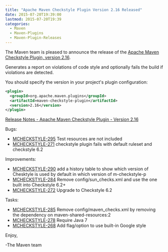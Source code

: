 ```yaml
---
title: "Apache Maven Checkstyle Plugin Version 2.16 Released"
date: 2015-07-20T19:39:00
lastmod: 2015-07-20T19:39
categories:
  - Maven
  - Maven-Plugins
  - Maven-Plugin-Releases
---
```

The Maven team is pleased to announce the release of the 
[Apache Maven Checkstyle Plugin, version 2.16](http://maven.apache.org/plugins/maven-checkstyle-plugin/).

Generates a report on violations of code style and optionally fails the build if violations are detected.

You should specify the version in your project's plugin configuration:

```xml
<plugin>
  <groupId>org.apache.maven.plugins</groupId>
  <artifactId>maven-checkstyle-plugin</artifactId>
  <version>2.16</version>
</plugin>
``` 

<!-- more -->

[Release Notes - Apache Maven Checkstyle Plugin - Version 2.16](https://issues.apache.org/jira/secure/ReleaseNote.jspa?projectId=12317223&version=12330406)

Bugs:

 * [MCHECKSTYLE-295](https://issues.apache.org/jira/browse/MCHECKSTYLE-295) Test resources are not included
 * [MCHECKSTYLE-271](https://issues.apache.org/jira/browse/MCHECKSTYLE-271) checkstyle plugin fails with default ruleset and checkstyle 6.2

Improvements:

 * [MCHECKSTYLE-290](https://issues.apache.org/jira/browse/MCHECKSTYLE-290) add a history table to show which version of Chesktyle is used by default in which version of m-checkstyle-p
 * [MCHECKSTYLE-284](https://issues.apache.org/jira/browse/MCHECKSTYLE-284) Remove config/sun_checks.xml and use the one built into Checkstyle 6.2+
 * [MCHECKSTYLE-272](https://issues.apache.org/jira/browse/MCHECKSTYLE-272) Upgrade to Checkstyle 6.2

Tasks:

 * [MCHECKSTYLE-285](https://issues.apache.org/jira/browse/MCHECKSTYLE-285) Remove config/maven_checks.xml by removing the dependency on maven-shared-resources:2
 * [MCHECKSTYLE-278](https://issues.apache.org/jira/browse/MCHECKSTYLE-278) Require Java 7
 * [MCHECKSTYLE-268](https://issues.apache.org/jira/browse/MCHECKSTYLE-268) Add flag/option to use built-in Google style


Enjoy,

-The Maven team


